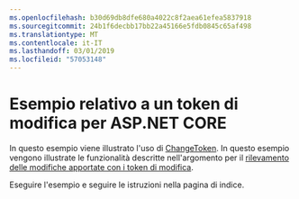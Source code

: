 ```yaml
---
ms.openlocfilehash: b30d69db8dfe680a4022c8f2aea61efea5837918
ms.sourcegitcommit: 24b1f6decbb17bb22a45166e5fdb0845c65af498
ms.translationtype: MT
ms.contentlocale: it-IT
ms.lasthandoff: 03/01/2019
ms.locfileid: "57053148"
---
```

# <a name="aspnet-core-change-token-sample"></a>Esempio relativo a un token di modifica per ASP.NET CORE

In questo esempio viene illustrato l'uso di [ChangeToken](https://docs.microsoft.com/dotnet/api/microsoft.extensions.primitives.changetoken). In questo esempio vengono illustrate le funzionalità descritte nell'argomento per il [rilevamento delle modifiche apportate con i token di modifica](https://docs.microsoft.com/aspnet/core/fundamentals/change-tokens).

Eseguire l'esempio e seguire le istruzioni nella pagina di indice.
